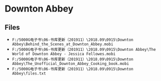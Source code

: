 # Downton Abbey

## Files

- `F:/5000G电子书\06-书库更新（201911）\2018.09\0915\Downton Abbey\Behind_the_Scenes_at_Downton_Abbey.mobi`
- `F:/5000G电子书\06-书库更新（201911）\2018.09\0915\Downton Abbey\The World of Downton Abbey - Jessica Fellowes.mobi`
- `F:/5000G电子书\06-书库更新（201911）\2018.09\0915\Downton Abbey\The_Unofficial_Downton_Abbey_Cooking_book.mobi`
- `F:/5000G电子书\06-书库更新（201911）\2018.09\0915\Downton Abbey\files.txt`
